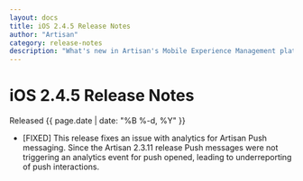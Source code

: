 ```yaml
---
layout: docs
title: iOS 2.4.5 Release Notes
author: "Artisan"
category: release-notes
description: "What's new in Artisan's Mobile Experience Management platform."
---
```

# iOS 2.4.5 Release Notes

Released {{ page.date | date: "%B %-d, %Y" }}

* [FIXED] This release fixes an issue with analytics for Artisan Push messaging. Since the Artisan 2.3.11 release Push messages were not triggering an analytics event for push opened, leading to underreporting of push interactions.
